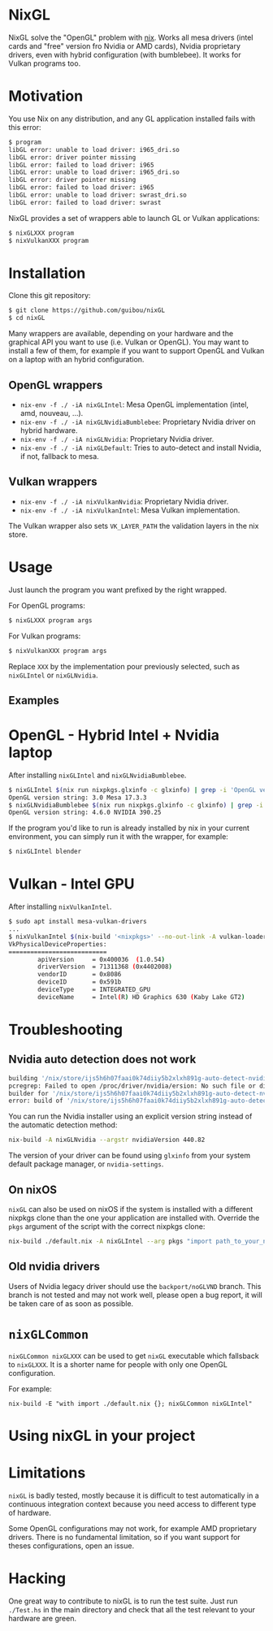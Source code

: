 # NixGL

NixGL solve the "OpenGL" problem with [nix](https://nixos.org/nix/). Works all mesa
drivers (intel cards and "free" version fro Nvidia or AMD cards), Nvidia
proprietary drivers, even with hybrid configuration (with bumblebee). It works
for Vulkan programs too.

# Motivation

You use Nix on any distribution, and any GL application installed fails with this error:

```bash
$ program
libGL error: unable to load driver: i965_dri.so
libGL error: driver pointer missing
libGL error: failed to load driver: i965
libGL error: unable to load driver: i965_dri.so
libGL error: driver pointer missing
libGL error: failed to load driver: i965
libGL error: unable to load driver: swrast_dri.so
libGL error: failed to load driver: swrast
```

NixGL provides a set of wrappers able to launch GL or Vulkan applications:

```bash
$ nixGLXXX program
$ nixVulkanXXX program
```

# Installation

Clone this git repository:

```bash
$ git clone https://github.com/guibou/nixGL
$ cd nixGL
```

Many wrappers are available, depending on your hardware and the graphical API
you want to use (i.e. Vulkan or OpenGL). You may want to install a few of them,
for example if you want to support OpenGL and Vulkan on a laptop with an hybrid
configuration.

## OpenGL wrappers

- `nix-env -f ./ -iA nixGLIntel`: Mesa OpenGL implementation (intel, amd, nouveau, ...).
- `nix-env -f ./ -iA nixGLNvidiaBumblebee`: Proprietary Nvidia driver on hybrid hardware.
- `nix-env -f ./ -iA nixGLNvidia`: Proprietary Nvidia driver.
- `nix-env -f ./ -iA nixGLDefault`: Tries to auto-detect and install Nvidia,
    if not, fallback to mesa.

## Vulkan wrappers

- `nix-env -f ./ -iA nixVulkanNvidia`: Proprietary Nvidia driver.
- `nix-env -f ./ -iA nixVulkanIntel`: Mesa Vulkan implementation.

The Vulkan wrapper also sets `VK_LAYER_PATH` the validation layers in the nix store.

# Usage

Just launch the program you want prefixed by the right wrapped.

For OpenGL programs:

```bash
$ nixGLXXX program args
```

For Vulkan programs:

```bash
$ nixVulkanXXX program args
```

Replace `XXX` by the implementation pour previously selected, such as `nixGLIntel` or `nixGLNvidia`.

## Examples

# OpenGL - Hybrid Intel + Nvidia laptop

After installing `nixGLIntel` and `nixGLNvidiaBumblebee`.

```bash
$ nixGLIntel $(nix run nixpkgs.glxinfo -c glxinfo) | grep -i 'OpenGL version string'
OpenGL version string: 3.0 Mesa 17.3.3
$ nixGLNvidiaBumblebee $(nix run nixpkgs.glxinfo -c glxinfo) | grep -i 'OpenGL version string'
OpenGL version string: 4.6.0 NVIDIA 390.25
```

If the program you'd like to run is already installed by nix in your current environment, you can simply run it with the wrapper, for example:

```bash
$ nixGLIntel blender
```

# Vulkan - Intel GPU

After installing `nixVulkanIntel`.

```bash
$ sudo apt install mesa-vulkan-drivers
...
$ nixVulkanIntel $(nix-build '<nixpkgs>' --no-out-link -A vulkan-loader)/bin/vulkaninfo | grep VkPhysicalDeviceProperties -A 7
VkPhysicalDeviceProperties:
===========================
        apiVersion     = 0x400036  (1.0.54)
        driverVersion  = 71311368 (0x4402008)
        vendorID       = 0x8086
        deviceID       = 0x591b
        deviceType     = INTEGRATED_GPU
        deviceName     = Intel(R) HD Graphics 630 (Kaby Lake GT2)
```

# Troubleshooting

## Nvidia auto detection does not work

```bash
building '/nix/store/ijs5h6h07faai0k74diiy5b2xlxh891g-auto-detect-nvidia.drv'...
pcregrep: Failed to open /proc/driver/nvidia/ersion: No such file or directory
builder for '/nix/store/ijs5h6h07faai0k74diiy5b2xlxh891g-auto-detect-nvidia.drv' failed with exit code 2
error: build of '/nix/store/ijs5h6h07faai0k74diiy5b2xlxh891g-auto-detect-nvidia.drv' faile
```

You can run the Nvidia installer using an explicit version string instead of the automatic detection method:

```bash
nix-build -A nixGLNvidia --argstr nvidiaVersion 440.82
```

The version of your driver can be found using `glxinfo` from your system default package manager, or `nvidia-settings`.

## On nixOS

`nixGL` can also be used on nixOS if the system is installed with a different
nixpkgs clone than the one your application are installed with. Override the
`pkgs` argument of the script with the correct nixpkgs clone:

```bash
nix-build ./default.nix -A nixGLIntel --arg pkgs "import path_to_your_nixpkgs {}".
```

## Old nvidia drivers

Users of Nvidia legacy driver should use the `backport/noGLVND` branch. This branch is not tested and may not work well, please open a bug report, it will be taken care of as soon as possible.

# `nixGLCommon`

`nixGLCommon nixGLXXX` can be used to get `nixGL` executable which fallsback to `nixGLXXX`. It is a shorter name for people with only one OpenGL configuration.

For example:

```
nix-build -E "with import ./default.nix {}; nixGLCommon nixGLIntel"
```

# Using nixGL in your project




# Limitations

`nixGL` is badly tested, mostly because it is difficult to test automatically in a continuous integration context because you need access to different type of hardware.

Some OpenGL configurations may not work, for example AMD proprietary drivers. There is no fundamental limitation, so if you want support for theses configurations, open an issue.

# Hacking

One great way to contribute to nixGL is to run the test suite. Just run
`./Test.hs` in the main directory and check that all the test relevant to your
hardware are green.
